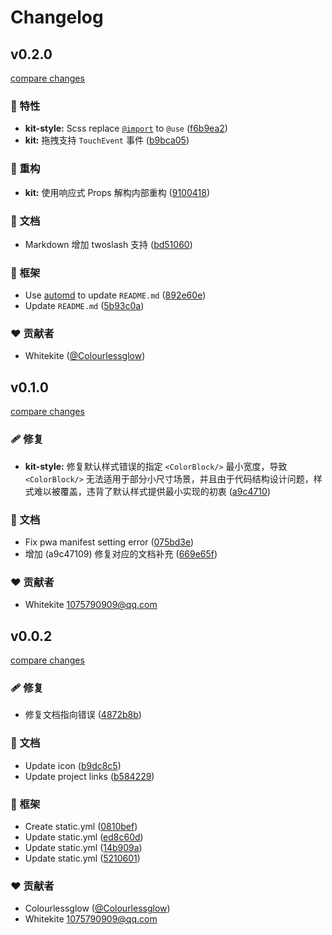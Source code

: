 # Changelog


## v0.2.0

[compare changes](https://github.com/vrx-vue/color-picker-kit/compare/v0.1.0...v0.2.0)

### 🚀 特性

- **kit-style:** Scss replace [`@import`](https://sass-lang.com/blog/import-is-deprecated/) to `@use` ([f6b9ea2](https://github.com/vrx-vue/color-picker-kit/commit/f6b9ea2))
- **kit:** 拖拽支持 `TouchEvent` 事件 ([b9bca05](https://github.com/vrx-vue/color-picker-kit/commit/b9bca05))

### 💅 重构

- **kit:** 使用响应式 Props 解构内部重构 ([9100418](https://github.com/vrx-vue/color-picker-kit/commit/9100418))

### 📖 文档

- Markdown 增加 twoslash 支持 ([bd51060](https://github.com/vrx-vue/color-picker-kit/commit/bd51060))

### 🏡 框架

- Use [automd](https://automd.unjs.io/) to update `README.md` ([892e60e](https://github.com/vrx-vue/color-picker-kit/commit/892e60e))
- Update `README.md` ([5b93c0a](https://github.com/vrx-vue/color-picker-kit/commit/5b93c0a))

### ❤️ 贡献者

- Whitekite ([@Colourlessglow](http://github.com/Colourlessglow))

## v0.1.0

[compare changes](https://github.com/vrx-vue/color-picker-kit/compare/v0.0.2...v0.1.0)

### 🩹 修复

- **kit-style:** 修复默认样式错误的指定 `<ColorBlock/>` 最小宽度，导致 `<ColorBlock/>`  无法适用于部分小尺寸场景，并且由于代码结构设计问题，样式难以被覆盖，违背了默认样式提供最小实现的初衷 ([a9c4710](https://github.com/vrx-vue/color-picker-kit/commit/a9c4710))

### 📖 文档

- Fix pwa manifest setting error ([075bd3e](https://github.com/vrx-vue/color-picker-kit/commit/075bd3e))
- 增加 (a9c47109) 修复对应的文档补充 ([669e65f](https://github.com/vrx-vue/color-picker-kit/commit/669e65f))

### ❤️ 贡献者

- Whitekite <1075790909@qq.com>

## v0.0.2

[compare changes](https://github.com/vrx-vue/color-picker-kit/compare/v0.0.1...v0.0.2)

### 🩹 修复

- 修复文档指向错误 ([4872b8b](https://github.com/vrx-vue/color-picker-kit/commit/4872b8b))

### 📖 文档

- Update icon ([b9dc8c5](https://github.com/vrx-vue/color-picker-kit/commit/b9dc8c5))
- Update project links ([b584229](https://github.com/vrx-vue/color-picker-kit/commit/b584229))

### 🏡 框架

- Create static.yml ([0810bef](https://github.com/vrx-vue/color-picker-kit/commit/0810bef))
- Update static.yml ([ed8c60d](https://github.com/vrx-vue/color-picker-kit/commit/ed8c60d))
- Update static.yml ([14b909a](https://github.com/vrx-vue/color-picker-kit/commit/14b909a))
- Update static.yml ([5210601](https://github.com/vrx-vue/color-picker-kit/commit/5210601))

### ❤️ 贡献者

- Colourlessglow ([@Colourlessglow](http://github.com/Colourlessglow))
- Whitekite <1075790909@qq.com>

